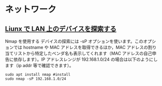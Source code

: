 # ネットワーク

## [Liunx で LAN 上のデバイスを探索する](https://oppekepe.org/5609)

Nmap を使用する
デバイスの探索には -sP オプションを使います。このオプションでは hostname や MAC アドレスを取得できるほか，MAC アドレスの割り当てリストから特定したベンダ名も表示してくれます（MAC アドレスの自己申告に依存します）。IP アドレスレンジが 192.168.1.0/24 の場合は以下のようにします（ip addr 等で確認できます）。

```shell
sudo apt install nmap #install
sudo nmap -sP 192.168.1.0/24
```
